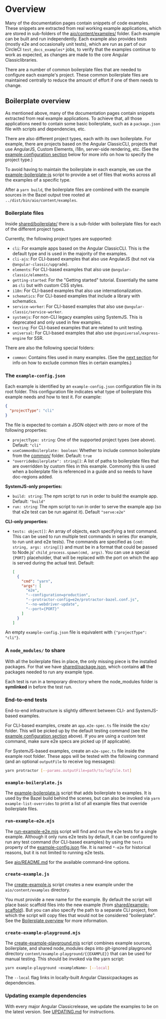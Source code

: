 # Overview

Many of the documentation pages contain snippets of code examples.
These snippets are extracted from real working example applications, which are stored in sub-folders of the [aio/content/examples/](.) folder.
Each example can be built and run independently.
Each example also provides tests (mostly e2e and occasionally unit tests), which are run as part of our CircleCI `test_docs_examples*` jobs, to verify that the examples continue to work as expected, as changes are made to the core Angular Classiclibraries.

There are a number of common boilerplate files that are needed to configure each example's project.
These common boilerplate files are maintained centrally to reduce the amount of effort if one of them needs to change.

## Boilerplate overview

As mentioned above, many of the documentation pages contain snippets extracted from real example applications.
To achieve that, all those applications need to contain some basic boilerplate, such as a `package.json` file with scripts and dependencies, etc.

There are also different project types, each with its own boilerplate.
For example, there are projects based on the Angular ClassicCLI, projects that use AngularJS, Custom Elements, i18n, server-side rendering, etc.
(See the [example configuration section](#example-config) below for more info on how to specify the project type.)

To avoid having to maintain the boilerplate in each example, we use the [example-boilerplate-js](./example-boilerplate.js) script to provide a set of files that works across all the examples of a specific type.

After a `yarn build`, the boilerplate files are combined with the example sources in the Bazel
output tree rooted at `../dist/bin/aio/content/examples`.

### Boilerplate files

Inside [shared/boilerplate/](./shared/boilerplate) there is a sub-folder with boilerplate files for each of the different project types.

Currently, the following project types are supported:

- `cli`: For example apps based on the Angular ClassicCLI. This is the default type and is used in the majority of the examples.
- `cli-ajs`: For CLI-based examples that also use AngularJS (but not via `@angular-classic/upgrade`).
- `elements`: For CLI-based examples that also use `@angular-classic/elements`.
- `getting-started`: For the "Getting started" tutorial. Essentially the same as `cli` but with custom CSS styles.
- `i18n`: For CLI-based examples that also use internationalization.
- `schematics`: For CLI-based examples that include a library with schematics.
- `service-worker`: For CLI-based examples that also use `@angular-classic/service-worker`.
- `systemjs`: For non-CLI legacy examples using SystemJS. This is deprecated and only used in few examples.
- `testing`: For CLI-based examples that are related to unit testing.
- `universal`: For CLI-based examples that also use `@nguniversal/express-engine` for SSR.

There are also the following special folders:
- `common`: Contains files used in many examples.
  (See the [next section](#example-config) for info on how to exclude common files in certain examples.)


<a name="example-config"></a>
### The `example-config.json`

Each example is identified by an `example-config.json` configuration file in its root folder.
This configuration file indicates what type of boilerplate this example needs and how to test it.
For example:

```json
{
  "projectType": "cli"
}
```

The file is expected to contain a JSON object with zero or more of the following properties:

- `projectType: string`: One of the supported project types (see above).
  Default: `"cli"`
- `useCommonBoilerplate: boolean`: Whether to include common boilerplate from the [common/](./shared/boilerplate/common) folder.
  Default: `true`
- `"overrideBoilerplate": string[]`: A list of paths to boilerplate files that are overridden by custom files in this example.
  Commonly this is used when a boilerplate file is referenced in a guide and so needs to have doc-regions added.

**SystemJS-only properties:**
- `build: string`: The npm script to run in order to build the example app.
  Default: `"build"`
- `run: string`: The npm script to run in order to serve the example app (so that e2e test can be run against it).
  Default `"serve:e2e"`

**CLI-only properties:**
- `tests: object[]`: An array of objects, each specifying a test command. This can be used to run multiple test commands in series (for example, to run unit and e2e tests).
  The commands are specified as `{cmd: string, args: string[]}` and must be in a format that could be passed to Node.js' `child_process.spawn(cmd, args)`. You can use a special `{PORT}` placeholder, that will be replaced with the port on which the app is served during the actual test.
  Default:

  ```json
  [
    {
      "cmd": "yarn",
      "args": [
        "e2e",
        "--configuration=production",
        "--protractor-config=e2e/protractor-bazel.conf.js",
        "--no-webdriver-update",
        "--port={PORT}"
      ]
    }
  ]
  ```

An empty `example-config.json` file is equivalent with `{"projectType": "cli"}`.


<a name="symlinked-node_modules"></a>
### A `node_modules/` to share

With all the boilerplate files in place, the only missing piece is the installed packages.
For that we have [shared/package.json](./shared/package.json), which contains **all** the packages needed to run any example type.

Each test is run in a temporary directory where the node_modules folder is **symlinked** in before the test run.

### End-to-end tests

End-to-end infrastructure is slightly different between CLI- and SystemJS-based examples.

For CLI-based examples, create an `app.e2e-spec.ts` file inside the `e2e/` folder.
This will be picked up by the default testing command (see the [example configuration section](#example-config) above).
If you are using a custom test command, make sure e2e specs are picked up (if applicable).

For SystemJS-based examples, create an `e2e-spec.ts` file inside the example root folder.
These apps will be tested with the following command (and an optional `outputFile` to receive log messages):

```sh
yarn protractor [--params.outputFile=path/to/logfile.txt]
```


### `example-boilerplate.js`

The [example-boilerplate.js](./example-boilerplate.js) script that adds boilerplate to examples.
It is used by the Bazel build behind the scenes, but can also be invoked via `yarn example-list-overrides` to print a list of all example files that override boilerplate files.

### `run-example-e2e.mjs`

The [run-example-e2e.mjs](./run-example-e2e.mjs) script will find and run the e2e tests for a single example. Although it only runs e2e tests by default, it can be configured to run any test command (for CLI-based examples) by using the `tests` property of the [example-config.json](#example-config) file.
It is named `*-e2e` for historical reasons, but it is not limited to running e2e tests.

See [aio/README.md](../../README.md#developer-tasks) for the available command-line options.

### `create-example.js`

The [create-example.js](./create-example.js) script creates a new example under the `aio/content/examples` directory.

You must provide a new name for the example.
By default the script will place basic scaffold files into the new example (from [shared/example-scaffold](./shared/example-scaffold)).
But you can also specify the path to a separate CLI project, from which the script will copy files that would not be considered "boilerplate".
See the [Boilerplate overview](#boilerplate-overview) for more information.

### `create-example-playground.mjs`

The [create-example-playground.mjs](./create-example-playground.mjs) script combines example sources, boilerplate, and shared node_modules deps into git-ignored playground directory `content/example-playground/{{EXAMPLE}}` that can be used for manual testing. This should be invoked via the yarn script:

```bash
yarn example-playground <exampleName> [--local]
```

The `--local` flag links in locally-built Angular Classicpackages as dependencies.

### Updating example dependencies

With every major Angular Classicrelease, we update the examples to be on the latest version.
See [UPDATING.md](./UPDATING.md) for instructions.
